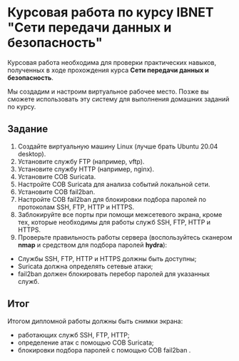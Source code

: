 # Курсовая работа по курсу IBNET "Сети передачи данных и безопасность"

Курсовая работа необходима для проверки практических навыков, полученных в ходе прохождения курса **Сети передачи данных и безопасность**.

Мы создадим и настроим виртуальное рабочее место. Позже вы сможете использовать эту систему для выполнения домашних заданий по курсу.

## Задание

1. Создайте виртуальную машину Linux (лучше брать Ubuntu 20.04 desktop).
2. Установите службу FTP (например, vftp).
3. Установите службу HTTP (например, nginx).
4. Установите СОВ Suricata.
5. Настройте СОВ Suricata для анализа событий локальной сети.
6. Установите СОВ fail2ban.
7. Настройте СОВ fail2ban для блокировки подбора паролей по протоколам SSH, FTP, HTTP и HTTPS.
8. Заблокируйте все порты при помощи межсетевого экрана, кроме тех, которые необходимы для работы служб SSH, FTP, HTTP и HTTPS.
9. Проверьте правильность работы сервера (воспользуйтесь сканером **nmap** и средством для подбора паролей **hydra**):

- Службы SSH, FTP, HTTP и HTTPS должны быть доступны;
- Suricatа должна определять сетевые атаки;
- fail2ban должен блокировать перебор паролей для указанных служб.


## Итог

Итогом дипломной работы должны быть снимки экрана:

- работающих служб SSH, FTP, HTTP;
- определение атак с помощью СОВ Suricatа;
- блокировки подбора паролей с помощью СОВ fail2ban .
